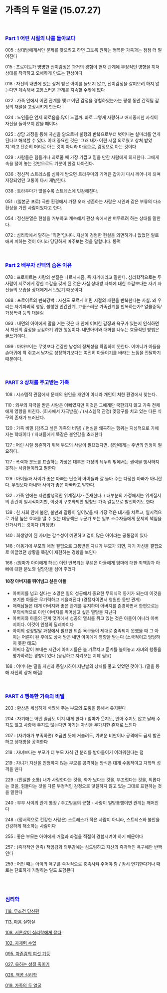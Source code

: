 # 가족의 두 얼굴 (15.07.27)

<br>

### <span style="color: blue;">**Part 1 어린 시절의 나를 돌아보다**</span>

005 : 상대방에게서만 문제를 찾으려고 하면 그토록 원하는 행복한 가족과는 점점 더 멀어진다

015 : 프로이트가 명명한 전이감정은 과거의 경험이 현재 관계에 부정적인 영향을 끼쳐 상대를 착각하고 오해하게 만드는 현상이다

018 : 자신의 내면에 있는 상처 받은 아이를 돌보지 않고, 전이감정을 살펴보려 하지 않는다면 계속해서 고통스러운 관계를 지속할 수밖에 없다

022 : 가족 안에서 어떤 관계를 맺고 어떤 감정을 경험하였는가는 평생 동안 간직될 감정의 채널을 고정시키게 만든다

024 : 노인들은 언제 외로움을 많이 느낄까. 바로 그렇게 사랑하고 애지중지한 자식이 자신을 돌아보지 않을 때이다.

025 : 상담 과정을 통해 자신을 앎으로써 불행의 반복으로부터 벗어나는 실마리를 얻게 된다고 해석할 수 있다. 이때 중요한 것은 '그래 내가 어린 시절 외로웠고 상처 받았지.'라고 단순히 머리로 아는 것이 아니라 마음으로, 감정으로 아는 것이다

029 : 사람들은 힘들거나 괴로울 때 가장 가깝고 믿을 만한 사람에게 의지한다. 그에게 속을 털어 놓는 것만으로도 기분이 한결 나아진다.

036 : 정신적 스트레스를 심하게 받으면 트라우마의 기억은 갑자기 다시 깨어나게 되며 저장되었던 고통이 다시 재발한다.

038 : 트라우마가 많을수록 스트레스에 민감해진다.

051 : (일본군 포로) 극한 환경에서 가장 오래 생존하는 사람은 시인과 같은 부류의 다소 환상을 가진 사람이었다고 한다.

054 : 정신분열은 현실을 거부하고 계속해서 환상 속에서만 머무르려 하는 상태를 말한다.

072 : 심리학에서 말하는 '직면'입니다. 자신이 경험한 현실을 외면하거나 없었던 일로 애써 피하는 것이 아니라 당당하게 마주보는 것을 말합니다. 똥떡

<br>

### <span style="color: blue;">**Part 2 배우자 선택의 숨은 이유**</span>

078 : 프로이트는 사랑의 본질은 나르시시즘, 즉 자기애라고 말한다. 심리학적으로는 두 사람이 서로에게 강한 호감을 갖게 된 것은 사실 상대방 자체에 대한 호감보다는 자기 자신들의 모습을 상대에게서 보았기 때문이다.

088 : 프로이트의 반복강박 : 자신도 모르게 어린 시절의 패턴을 반복한다는 사실. 왜 우리는 자기파괴적 행동, 불행한 인간관계, 고통스러운 가족관계를 반복하는가? 알콜중독/가정폭력 등의 대물림

093 : 내면의 아이에게 말을 거는 것은 내 안에 어떠한 감정과 욕구가 있는지 인식하면서 자신의 감정을 공감하기 위한 행동이다. 내면아이와 대화를 나누는 효율적인 방법은 글쓰기이다.

099 : 마마보이는 무엇보다 건강한 남성의 정체성을 확립하지 못한다. 어머니가 아들을 손아귀에 꽉 쥐고서 남자로 성장하기보다는 여전히 아들이기를 바라는 느낌을 전달하기 때문이다.

<br>

### <span style="color: blue;">**PART 3 상처를 주고받는 가족**</span>

108 : 시스템적 관점에서 문제의 원인을 개인이 아니라 개인이 처한 환경에서 찾는다.

110 : 외부의 자극을 받은 사람은 아빠였지만 이것은 그에게만 국한되지 않고 가족 전체에게 영향을 미친다. (회사에서 자극받음) / (시스템적 관점) 맞장구를 치고 있는 다른 식구의 존재가 드러난다.

120 : 가족 비밀 (감추고 싶은 가족의 비밀) / 현실을 왜곡하는 행위는 지성적으로 가해지는 학대이다 / 자녀들에게 똑같은 불안감을 초래한다

127 : 어린 시절 생존하기 위해 부모의 사랑이 필요했다면, 성인에게는 주변의 인정이 필요하다.

127 : 폭력과 분노를 표출하는 가장은 대부분 가정의 테두리 밖에서는 권력을 행사하지 못하는 사람들이라고 말한다

129 : 아이들과 사이가 좋은 아빠는 단순히 아이들과 잘 놀아 주는 다정한 아빠가 아니란다. 무엇보다 아내와 사이가 좋은 아빠라고 말한다.

132 : 가족 안에는 자연발생적인 위계질서가 존재한다. / 대부분의 가정에서는 위계질서의 혼란이 일시적이지만, 이것이 구조화되면 엄청난 가족 갈등으로 발전하기도 한다

138 : 한 사회 안에 불안, 불만과 갈등이 일어났을 때 가장 적은 대가를 치르고, 일시적으로 가장 높은 효과를 낼 수 있는 대응책은 누군가 또는 일부 소수자들에게 문제의 책임을 전가시키는 것이다 (희생양)

140 : 희생양이 된 자녀는 감수성이 예민하고 겁이 많은 아이라는 공통점이 있다

148 : 아동기에 부모의 애정 결핍으로 고통받은 자녀가 부모가 되면, 자기 자신을 결핍으로 이끌었던 상황을 똑같이 재현하는 경향을 보인다

166 : (엄마가 아이에게 하는) 이런 반복되는 푸념은 아들에게 엄마에 대한 죄책감과 아빠에 대한 분노와 실망감을 심어 주었다

#### **18장 아버지를 뛰어넘고 싶은 아들**
- 아버지를 넘고 싶다는 소망은 일의 성공에서 중요한 무의식적 동기가 되는데 이것을 포기한 아들은 무기력하고 게을러진다 (경쟁자이면서 영원한 동반 관계)
- 매력남들은 대개 아버지와 좋은 관계를 유지하며 아버지를 존경하면서 한편으로는 무의식적으로 이런 아버지를 뛰어넘고 싶은 열망을 지닌다
- 아버지와 아들의 관계 맺기에서 성공의 열쇠를 쥐고 있는 것은 아들이 아니라 아버지이다. 이것이 인생의 딜레마이다
- 아이의 성장발달 과정에서 필요한 의존 욕구들이 제대로 충족되지 못했을 때 그 아이는 어른이 된 후에도 상처 받은 내면 아이에게 영향을 받는다 (소극적이고 당당하지 못한 태도)
- 어쩌다 같이 보내는 시간에 아버지들은 늘 가르치고 훈계를 늘어놓고 자녀의 행동을 평가하려는 경향이 있다 (공감하고 지켜보는 지혜 필요)
  
188 : 어머니는 딸을 자신과 동일시하여 지난날의 상처를 풀고 있었던 것이다. (딸을 통해 자신의 상처 해결)

<br>

### <span style="color: blue;">**PART 4 행복한 가족의 비밀**</span>

203 : 환상은 세심하게 배려해 주는 부모의 도움을 통해서 유지된다

204 : 자기애는 어떤 슬픔도 이겨 내게 한다 / 엄마가 웃지도, 안아 주지도 않고 달래 주지도 않고 사랑해 주지도 않는다면 아기는 자신을 무가치한 존재로 느낀다

207 : (자기애가 부족하면) 조금만 뜻에 거슬려도, 가벼운 비판이나 공격에도 금세 발끈하고 상대방을 공격한다

218 : 자녀보다는 부모가 더 부모 자식 간 분리를 받아들이기 어려워한다는 점

219 : 자녀가 자신을 인정하지 않는 부모를 공격하는 방식은 대개 수동적이고 자학적 성격을 띤다

229 : (진실한 소통) 내가 사랑한다는 것을, 화가 났다는 것을, 부끄럽다는 것을, 외롭다는 것을, 힘들다는 것을 다른 부정적인 감정으로 덧칠하지 않고 있는 그대로 표현하는 것을 말한다

240 : 부부 사이의 관계 통장 / 주고받음의 균형 - 사랑이 일방통행이면 관계는 깨어진다

248 : (정서적으로 건강한 사람은) 스트레스가 적은 사람이 아니라, 스트레스와 불안을 건강하게 해소하는 사람이다

255 : 좋은 부모는 아이에게 거절과 좌절을 적절히 경험시켜야 하기 때문이다

257 : (즉각적인 만족) 책임감과 의무감에는 심드렁하고 자신의 즉각적인 욕구에만 반짝인다

259 : 어떤 때는 아이의 욕구를 즉각적으로 충족시켜 주어야 함 / 잠시 연기한다거나 때로는 단호하게 거절하는 일도 포함된다

<br><br>

<h3 id="심리학", style="color: blue;"><strong>심리학</strong></h3>
<p> <a href="./book_0118.html">118. 무조건 당신편</a> </p>
<p> <a href="./book_0113.html">113. 마음 실험실</a> </p>
<p> <a href="./book_0108.html">108. 서른살이 심리학에게 묻다</a> </p>
<p> <a href="./book_0102.html">102. 자제력 수업</a> </p>
<p> <a href="./book_0095.html">095. 자존감의 여섯 기둥</a> </p>
<p> <a href="./book_0027.html">027. 욱하는 성질 죽이기</a> </p>
<p> <a href="./book_0026.html">026. 백곰 심리학</a> </p>
<p> <a href="./book_0019.html">019. 가족의 두 얼굴</a> </p>

